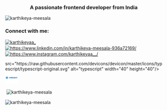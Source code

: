 <h3 align="center">A passionate frontend developer from India</h3>

<p align="left"> <img src="https://komarev.com/ghpvc/?username=karthikeya-meesala&label=Profile%20views&color=0e75b6&style=flat" alt="karthikeya-meesala" /> </p>

<h3 align="left">Connect with me:</h3>
<p align="left">
<a href="https://twitter.com/karthikeyaa_" target="blank"><img align="center" src="https://raw.githubusercontent.com/rahuldkjain/github-profile-readme-generator/master/src/images/icons/Social/twitter.svg" alt="karthikeyaa_" height="30" width="40" /></a>
<a href="https://linkedin.com/in/https://www.linkedin.com/in/karthikeya-meesala-936a72169/" target="blank"><img align="center" src="https://raw.githubusercontent.com/rahuldkjain/github-profile-readme-generator/master/src/images/icons/Social/linked-in-alt.svg" alt="https://www.linkedin.com/in/karthikeya-meesala-936a72169/" height="30" width="40" /></a>
<a href="https://instagram.com/https://www.instagram.com/karthikeyaa__/" target="blank"><img align="center" src="https://raw.githubusercontent.com/rahuldkjain/github-profile-readme-generator/master/src/images/icons/Social/instagram.svg" alt="https://www.instagram.com/karthikeyaa__/" height="30" width="40" /></a>
</p>
src="https://raw.githubusercontent.com/devicons/devicon/master/icons/typescript/typescript-original.svg" alt="typescript" width="40" height="40"/> </a> <a href="https://webpack.js.org" target="_blank" rel="noreferrer"> <img src="https://raw.githubusercontent.com/devicons/devicon/d00d0969292a6569d45b06d3f350f463a0107b0d/icons/webpack/webpack-original-wordmark.svg" alt="webpack" width="40" height="40"/> </a> </p>

<p>&nbsp;<img align="center" src="https://github-readme-stats.vercel.app/api?username=karthikeya-meesala&show_icons=true&locale=en" alt="karthikeya-meesala" /></p>

<p><img align="center" src="https://github-readme-streak-stats.herokuapp.com/?user=karthikeya-meesala&" alt="karthikeya-meesala" /></p>
